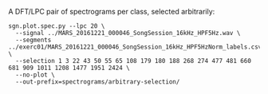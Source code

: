 A DFT/LPC pair of spectrograms per class, selected arbitrarily:

    sgn.plot.spec.py --lpc 20 \
      --signal ../MARS_20161221_000046_SongSession_16kHz_HPF5Hz.wav \
      --segments ../exerc01/MARS_20161221_000046_SongSession_16kHz_HPF5HzNorm_labels.csv \
      --selection 1 3 22 43 50 55 65 108 179 180 188 268 274 477 481 660 681 909 1011 1208 1477 1951 2424 \
      --no-plot \
      --out-prefix=spectrograms/arbitrary-selection/
